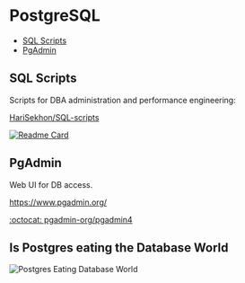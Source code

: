 # PostgreSQL

<!-- INDEX_START -->

- [SQL Scripts](#sql-scripts)
- [PgAdmin](#pgadmin)

<!-- INDEX_END -->

## SQL Scripts

Scripts for DBA administration and performance engineering:

[HariSekhon/SQL-scripts](https://github.com/HariSekhon/SQL-scripts)

[![Readme Card](https://github-readme-stats.vercel.app/api/pin/?username=HariSekhon&repo=SQL-scripts&theme=ambient_gradient&description_lines_count=3)](https://github.com/HariSekhon/SQL-scripts)

## PgAdmin

Web UI for DB access.

<https://www.pgadmin.org/>

[:octocat: pgadmin-org/pgadmin4](https://github.com/pgadmin-org/pgadmin4)

## Is Postgres eating the Database World

![Postgres Eating Database World](images/postgres_eating_database_world.gif)

